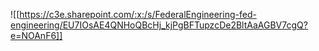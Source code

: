 ![[https://c3e.sharepoint.com/:x:/s/FederalEngineering-fed-engineering/EU7IOsAE4QNHoQBcHj_kjPgBFTupzcDe2BltAaAGBV7cgQ?e=NOAnF6]] 

